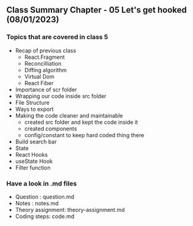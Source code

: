 ## Class Summary Chapter - 05 Let's get hooked (08/01/2023)
### Topics that are covered in class 5
* Recap of previous class
    * React.Fragment
    * Reconcilliation
    * Diffing algorithm
    * Virtual Dom
    * React Fiber
* Importance of scr folder
* Wrapping our code inside src folder
* File Structure
* Ways to export
* Making the code cleaner and maintainable
    * created src folder and kept the code inside it
    * created components
    * config/constant to keep hard coded thing there
* Build search bar
* State
* React Hooks
* useState Hook
* Filter function
### Have a look in .md files
- Question : question.md
- Notes : notes.md
- Theory assignment: theory-assignment.md
- Coding steps: code.md


